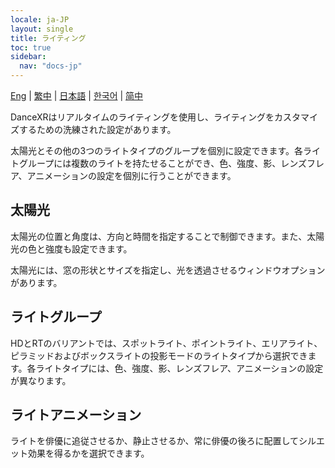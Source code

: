```yaml
---
locale: ja-JP
layout: single
title: ライティング
toc: true
sidebar:
  nav: "docs-jp"
---
```

[Eng](/dancexr/features/lighting) | [繁中](/tw/dancexr/features/lighting) | [日本語](/jp/dancexr/features/lighting) | [한국어](/kr/dancexr/features/lighting) | [简中](/zh/dancexr/features/lighting)

DanceXRはリアルタイムのライティングを使用し、ライティングをカスタマイズするための洗練された設定があります。

太陽光とその他の3つのライトタイプのグループを個別に設定できます。各ライトグループには複数のライトを持たせることができ、色、強度、影、レンズフレア、アニメーションの設定を個別に行うことができます。

## 太陽光
太陽光の位置と角度は、方向と時間を指定することで制御できます。また、太陽光の色と強度も設定できます。

太陽光には、窓の形状とサイズを指定し、光を透過させるウィンドウオプションがあります。

## ライトグループ
HDとRTのバリアントでは、スポットライト、ポイントライト、エリアライト、ピラミッドおよびボックスライトの投影モードのライトタイプから選択できます。各ライトタイプには、色、強度、影、レンズフレア、アニメーションの設定が異なります。

## ライトアニメーション
ライトを俳優に追従させるか、静止させるか、常に俳優の後ろに配置してシルエット効果を得るかを選択できます。